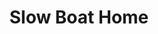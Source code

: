 ---
title:          Slow Boat Home
genre:          modern
chinesetitle:   情越海岸線
previoustitle:  Love Exceeds the Coastline
episodes:       25
producer:       Leung Choi-Yuen
broadcaststart: 2013-05-13
broadcastend:   2013-06-14
website:        'http://programme.tvb.com/drama/slowboathome'
starring:       Raymond Wong, Ruco Chan, Aimee Chan, <mark>Selena Lee</mark>, Elaine Yiu, Matt Yeung, Cilla Lok
synopsis:       CHEUNG PO-SANG <small>(Raymond Wong)</small>, who was born and raised in Cheung Chau, is a man with grandiose aims but puny talents, putting the seafood restaurant run by his father CHEUNG SING-MUI <small>(Elliot Yue)</small> out of business. Po Sang feels down-hearted, his close associate CHENG PO-PO <small>(Aimee Chan)</small>, a female TV producer, remains steadfast with loyalty to him, fighting with him side-by-side all along. Even when Po Sang suffers from a fracture due to a boating accident and becomes physically disabled, Po Po is willing to push the wheelchair for him. On the other hand, KWOK HEI-MAN <small>(Selena Lee)</small> gives up her own career all of a sudden and returns to Cheung Chau, helping her mother IP WING-SHAN <small>(Susan Tse)</small> run the holiday home rental business. It turns out that Hei-Man has secretly joined hands with some outsiders, planning to develop a hotel conglomerate. Hei Man also attempts to have an affair with Po-Sang, trying to make Po Po go away. What Hei Man has done is noticed by her first love CHING LAI-WING <small>(Ruco Chan)</small>, who cannot put up with it, as such, he and Po-Po become fellow sufferers, commiserating with each other. As Po Po is about to give up verifying her parentage and return to the USA, unexpectedly, a sudden reversal of the holiday home acquisition process occurs…

fullname:       Kwok Hei-Man (Heidi)
altname:        Man Lui
age:            28
identity:       CEO of holiday hostel
appearance:     2-25
image:          1
---